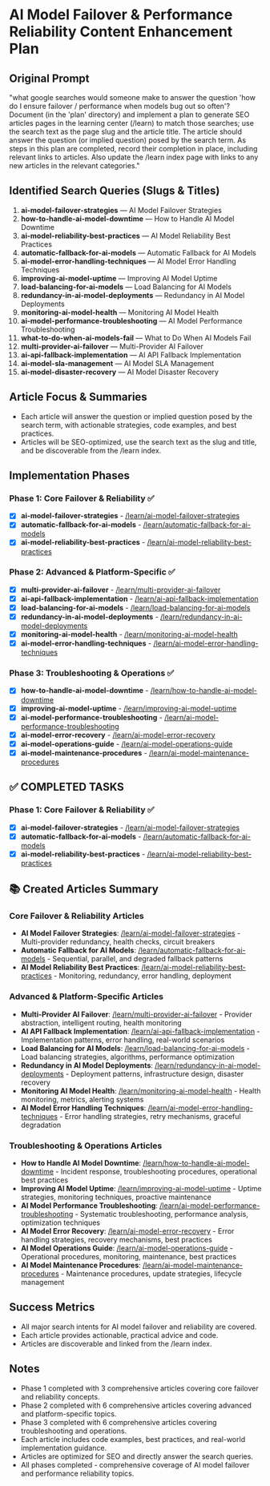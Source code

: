 # AI Model Failover & Performance Reliability Content Enhancement Plan

## Original Prompt
"what google searches would someone make to answer the question 'how do I ensure failover / performance when models bug out so often'? Document (in the 'plan' directory) and implement a plan to generate SEO articles pages in the learning center (/learn) to match those searches; use the search text as the page slug and the article title. The article should answer the question (or implied question) posed by the search term. As steps in this plan are completed, record their completion in place, including relevant links to articles. Also update the /learn index page with links to any new articles in the relevant categories."

## Identified Search Queries (Slugs & Titles)

1. **ai-model-failover-strategies** — AI Model Failover Strategies
2. **how-to-handle-ai-model-downtime** — How to Handle AI Model Downtime
3. **ai-model-reliability-best-practices** — AI Model Reliability Best Practices
4. **automatic-fallback-for-ai-models** — Automatic Fallback for AI Models
5. **ai-model-error-handling-techniques** — AI Model Error Handling Techniques
6. **improving-ai-model-uptime** — Improving AI Model Uptime
7. **load-balancing-for-ai-models** — Load Balancing for AI Models
8. **redundancy-in-ai-model-deployments** — Redundancy in AI Model Deployments
9. **monitoring-ai-model-health** — Monitoring AI Model Health
10. **ai-model-performance-troubleshooting** — AI Model Performance Troubleshooting
11. **what-to-do-when-ai-models-fail** — What to Do When AI Models Fail
12. **multi-provider-ai-failover** — Multi-Provider AI Failover
13. **ai-api-fallback-implementation** — AI API Fallback Implementation
14. **ai-model-sla-management** — AI Model SLA Management
15. **ai-model-disaster-recovery** — AI Model Disaster Recovery

## Article Focus & Summaries

- Each article will answer the question or implied question posed by the search term, with actionable strategies, code examples, and best practices.
- Articles will be SEO-optimized, use the search text as the slug and title, and be discoverable from the /learn index.

## Implementation Phases

### Phase 1: Core Failover & Reliability ✅
- [x] **ai-model-failover-strategies** - [/learn/ai-model-failover-strategies](https://aiperformanceoptimization.com/learn/ai-model-failover-strategies)
- [x] **automatic-fallback-for-ai-models** - [/learn/automatic-fallback-for-ai-models](https://aiperformanceoptimization.com/learn/automatic-fallback-for-ai-models)
- [x] **ai-model-reliability-best-practices** - [/learn/ai-model-reliability-best-practices](https://aiperformanceoptimization.com/learn/ai-model-reliability-best-practices)

### Phase 2: Advanced & Platform-Specific ✅
- [x] **multi-provider-ai-failover** - [/learn/multi-provider-ai-failover](https://aiperformanceoptimization.com/learn/multi-provider-ai-failover)
- [x] **ai-api-fallback-implementation** - [/learn/ai-api-fallback-implementation](https://aiperformanceoptimization.com/learn/ai-api-fallback-implementation)
- [x] **load-balancing-for-ai-models** - [/learn/load-balancing-for-ai-models](https://aiperformanceoptimization.com/learn/load-balancing-for-ai-models)
- [x] **redundancy-in-ai-model-deployments** - [/learn/redundancy-in-ai-model-deployments](https://aiperformanceoptimization.com/learn/redundancy-in-ai-model-deployments)
- [x] **monitoring-ai-model-health** - [/learn/monitoring-ai-model-health](https://aiperformanceoptimization.com/learn/monitoring-ai-model-health)
- [x] **ai-model-error-handling-techniques** - [/learn/ai-model-error-handling-techniques](https://aiperformanceoptimization.com/learn/ai-model-error-handling-techniques)

### Phase 3: Troubleshooting & Operations ✅
- [x] **how-to-handle-ai-model-downtime** - [/learn/how-to-handle-ai-model-downtime](https://aiperformanceoptimization.com/learn/how-to-handle-ai-model-downtime)
- [x] **improving-ai-model-uptime** - [/learn/improving-ai-model-uptime](https://aiperformanceoptimization.com/learn/improving-ai-model-uptime)
- [x] **ai-model-performance-troubleshooting** - [/learn/ai-model-performance-troubleshooting](https://aiperformanceoptimization.com/learn/ai-model-performance-troubleshooting)
- [x] **ai-model-error-recovery** - [/learn/ai-model-error-recovery](https://aiperformanceoptimization.com/learn/ai-model-error-recovery)
- [x] **ai-model-operations-guide** - [/learn/ai-model-operations-guide](https://aiperformanceoptimization.com/learn/ai-model-operations-guide)
- [x] **ai-model-maintenance-procedures** - [/learn/ai-model-maintenance-procedures](https://aiperformanceoptimization.com/learn/ai-model-maintenance-procedures)

## ✅ COMPLETED TASKS

### Phase 1: Core Failover & Reliability ✅
- [x] **ai-model-failover-strategies** - [/learn/ai-model-failover-strategies](https://aiperformanceoptimization.com/learn/ai-model-failover-strategies)
- [x] **automatic-fallback-for-ai-models** - [/learn/automatic-fallback-for-ai-models](https://aiperformanceoptimization.com/learn/automatic-fallback-for-ai-models)
- [x] **ai-model-reliability-best-practices** - [/learn/ai-model-reliability-best-practices](https://aiperformanceoptimization.com/learn/ai-model-reliability-best-practices)

## 📚 Created Articles Summary

### Core Failover & Reliability Articles
- **AI Model Failover Strategies**: [/learn/ai-model-failover-strategies](https://aiperformanceoptimization.com/learn/ai-model-failover-strategies) - Multi-provider redundancy, health checks, circuit breakers
- **Automatic Fallback for AI Models**: [/learn/automatic-fallback-for-ai-models](https://aiperformanceoptimization.com/learn/automatic-fallback-for-ai-models) - Sequential, parallel, and degraded fallback patterns
- **AI Model Reliability Best Practices**: [/learn/ai-model-reliability-best-practices](https://aiperformanceoptimization.com/learn/ai-model-reliability-best-practices) - Monitoring, redundancy, error handling, deployment

### Advanced & Platform-Specific Articles
- **Multi-Provider AI Failover**: [/learn/multi-provider-ai-failover](https://aiperformanceoptimization.com/learn/multi-provider-ai-failover) - Provider abstraction, intelligent routing, health monitoring
- **AI API Fallback Implementation**: [/learn/ai-api-fallback-implementation](https://aiperformanceoptimization.com/learn/ai-api-fallback-implementation) - Implementation patterns, error handling, real-world scenarios
- **Load Balancing for AI Models**: [/learn/load-balancing-for-ai-models](https://aiperformanceoptimization.com/learn/load-balancing-for-ai-models) - Load balancing strategies, algorithms, performance optimization
- **Redundancy in AI Model Deployments**: [/learn/redundancy-in-ai-model-deployments](https://aiperformanceoptimization.com/learn/redundancy-in-ai-model-deployments) - Deployment patterns, infrastructure design, disaster recovery
- **Monitoring AI Model Health**: [/learn/monitoring-ai-model-health](https://aiperformanceoptimization.com/learn/monitoring-ai-model-health) - Health monitoring, metrics, alerting systems
- **AI Model Error Handling Techniques**: [/learn/ai-model-error-handling-techniques](https://aiperformanceoptimization.com/learn/ai-model-error-handling-techniques) - Error handling strategies, retry mechanisms, graceful degradation

### Troubleshooting & Operations Articles
- **How to Handle AI Model Downtime**: [/learn/how-to-handle-ai-model-downtime](https://aiperformanceoptimization.com/learn/how-to-handle-ai-model-downtime) - Incident response, troubleshooting procedures, operational best practices
- **Improving AI Model Uptime**: [/learn/improving-ai-model-uptime](https://aiperformanceoptimization.com/learn/improving-ai-model-uptime) - Uptime strategies, monitoring techniques, proactive maintenance
- **AI Model Performance Troubleshooting**: [/learn/ai-model-performance-troubleshooting](https://aiperformanceoptimization.com/learn/ai-model-performance-troubleshooting) - Systematic troubleshooting, performance analysis, optimization techniques
- **AI Model Error Recovery**: [/learn/ai-model-error-recovery](https://aiperformanceoptimization.com/learn/ai-model-error-recovery) - Error handling strategies, recovery mechanisms, best practices
- **AI Model Operations Guide**: [/learn/ai-model-operations-guide](https://aiperformanceoptimization.com/learn/ai-model-operations-guide) - Operational procedures, monitoring, maintenance, best practices
- **AI Model Maintenance Procedures**: [/learn/ai-model-maintenance-procedures](https://aiperformanceoptimization.com/learn/ai-model-maintenance-procedures) - Maintenance procedures, update strategies, lifecycle management

## Success Metrics
- All major search intents for AI model failover and reliability are covered.
- Each article provides actionable, practical advice and code.
- Articles are discoverable and linked from the /learn index.

## Notes
- Phase 1 completed with 3 comprehensive articles covering core failover and reliability concepts.
- Phase 2 completed with 6 comprehensive articles covering advanced and platform-specific topics.
- Phase 3 completed with 6 comprehensive articles covering troubleshooting and operations.
- Each article includes code examples, best practices, and real-world implementation guidance.
- Articles are optimized for SEO and directly answer the search queries.
- All phases completed - comprehensive coverage of AI model failover and performance reliability topics. 